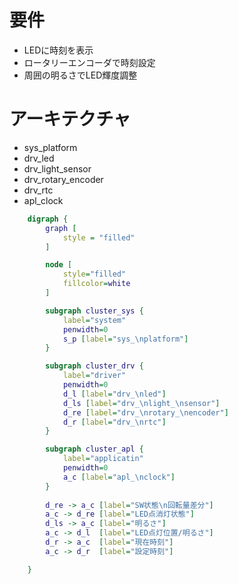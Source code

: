 # 要件

- LEDに時刻を表示
- ロータリーエンコーダで時刻設定
- 周囲の明るさでLED輝度調整

# アーキテクチャ

- sys_platform
- drv_led
- drv_light_sensor
- drv_rotary_encoder
- drv_rtc
- apl_clock

```dot
    digraph {
		graph [
			style = "filled"
		]

		node [
			style="filled"
			fillcolor=white
		]

		subgraph cluster_sys {
			label="system"
			penwidth=0
			s_p [label="sys_\nplatform"]
		}

		subgraph cluster_drv {
			label="driver"
			penwidth=0
			d_l [label="drv_\nled"]
			d_ls [label="drv_\nlight_\nsensor"]
			d_re [label="drv_\nrotary_\nencoder"]
			d_r [label="drv_\nrtc"]
		}

		subgraph cluster_apl {
			label="applicatin"
			penwidth=0
			a_c [label="apl_\nclock"]
		}
		
		d_re -> a_c [label="SW状態\n回転量差分"]
		a_c -> d_re [label="LED点消灯状態"]
		d_ls -> a_c [label="明るさ"]
		a_c -> d_l  [label="LED点灯位置/明るさ"]
		d_r -> a_c  [label="現在時刻"]
		a_c -> d_r  [label="設定時刻"]

    }
```
